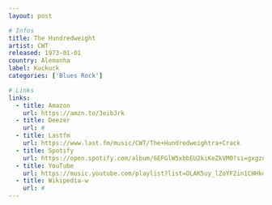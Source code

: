 ```yaml
---
layout: post

# Infos
title: The Hundredweight
artist: CWT
released: 1973-01-01
country: Alemanha
label: Kuckuck
categories: ['Blues Rock']

# Links
links:
  - title: Amazon
    url: https://amzn.to/3eibJrk
  - title: Deezer
    url: #
  - title: Lastfm
    url: https://www.last.fm/music/CWT/The+Hundredweightra+Crack
  - title: Spotify
    url: https://open.spotify.com/album/6EFGlW5xbbEU2kiKeZkVM0?si=gxgzdWr0SwqQK7xay1auIg
  - title: YouTube
    url: https://music.youtube.com/playlist?list=OLAK5uy_lZoYF2in1CHHkq-K2D16G4Bva_-roOToc
  - title: Wikipedia-w
    url: #
---
```

